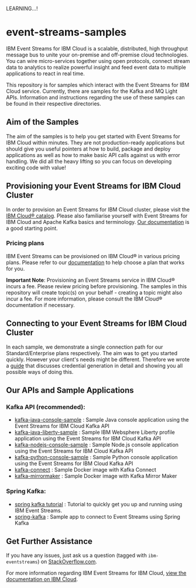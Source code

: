 LEARNING...!
# event-streams-samples
IBM Event Streams for IBM Cloud is a scalable, distributed, high throughput message bus to unite your on-premise and off-premise cloud technologies. You can wire micro-services together using open protocols, connect stream data to analytics to realize powerful insight and feed event data to multiple applications to react in real time.

This repository is for samples which interact with the Event Streams for IBM Cloud service. 
Currently, there are samples for the Kafka and MQ Light APIs.
Information and instructions regarding the use of these samples can be found in their respective directories.

## Aim of the Samples
The aim of the samples is to help you get started with Event Streams for IBM Cloud within minutes. They are not production-ready applications but should give you useful pointers at how to build, package and deploy applications as well as how to make basic API calls against us with error handling. We did all the heavy lifting so you can focus on developing exciting code with value!

## Provisioning your Event Streams for IBM Cloud Cluster
In order to provision an Event Streams for IBM Cloud cluster, please visit the [IBM Cloud® catalog](https://cloud.ibm.com/catalog/). Please also familiarise yourself with Event Streams for IBM Cloud and Apache Kafka basics and terminology. [Our documentation](https://cloud.ibm.com/docs/services/EventStreams?topic=eventstreams-getting_started) is a good starting point.

### Pricing plans
IBM Event Streams can be provisioned on IBM Cloud® in various pricing plans. Please refer to our [documentation](https://cloud.ibm.com/docs/services/EventStreams?topic=eventstreams-plan_choose#plan_choose) to help choose a plan that works for you.

__Important Note__: Provisioning an Event Streams service in IBM Cloud® incurs a fee. Please review pricing before provisioning. The samples in this repository will create topic(s) on your behalf - creating a topic might also incur a fee. For more information, please consult the IBM Cloud® documentation if necessary.

## Connecting to your Event Streams for IBM Cloud Cluster
In each sample, we demonstrate a single connection path for our Standard/Enterprise plans respectively. The aim was to get you started quickly. However your client's needs might be different. Therefore we wrote a [guide](https://cloud.ibm.com/docs/services/EventStreams?topic=eventstreams-connecting#connecting) that discusses credential generation in detail and showing you all possible ways of doing this.

## Our APIs and Sample Applications

### Kafka API (recommended):
* [kafka-java-console-sample](/kafka-java-console-sample/README.md) : Sample Java console application using the Event Streams for IBM Cloud Kafka API
* [kafka-java-liberty-sample](/kafka-java-liberty-sample/README.md) : Sample IBM Websphere Liberty profile application using the Event Streams for IBM Cloud Kafka API
* [kafka-nodejs-console-sample](kafka-nodejs-console-sample/README.md) : Sample Node.js console application using the Event Streams for IBM Cloud Kafka API
* [kafka-python-console-sample](/kafka-python-console-sample/README.md) : Sample Python console application using the Event Streams for IBM Cloud Kafka API
* [kafka-connect](/kafka-connect/README.md) : Sample Docker image with Kafka Connect
* [kafka-mirrormaker](/kafka-mirrormaker/README.md) : Sample Docker image with Kafka Mirror Maker

### Spring Kafka:
* [spring kafka tutorial](https://developer.ibm.com/tutorials/use-spring-kafka-to-access-an-event-streams-service/) : Tutorial to quickly get you up and running using IBM Event Streams. 
* [spring-kafka](https://github.com/wkorando/event-stream-kafka) : Sample app to connect to Event Streams using Spring Kafka

## Get Further Assistance

If you have any issues, just ask us a question (tagged with `ibm-eventstreams`) on [StackOverflow.com](http://stackoverflow.com/questions/tagged/ibm-eventstreams).


For more information regarding IBM Event Streams for IBM Cloud, [view the documentation on IBM Cloud](https://cloud.ibm.com/docs/services/EventStreams?topic=eventstreams-getting_started).
